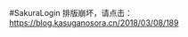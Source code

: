 #SakuraLogin
排版崩坏，请点击：<a href="https://blog.kasuganosora.cn/2018/03/08/189">https://blog.kasuganosora.cn/2018/03/08/189</a>
